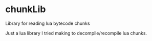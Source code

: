 # chunkLib
Library for reading lua bytecode chunks

Just a lua library I tried making to decompile/recompile lua chunks.
